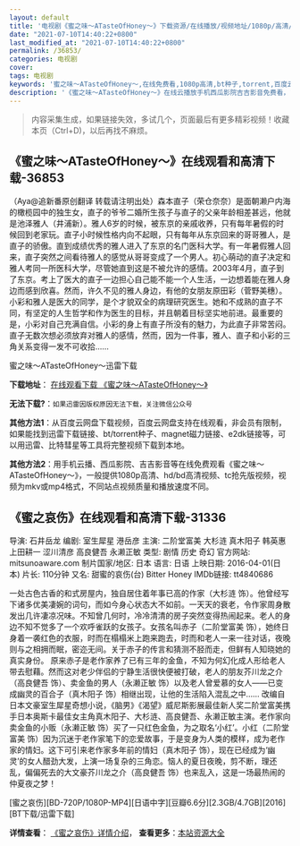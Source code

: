 ```yaml
---
layout: default
title: '电视剧《蜜之味～ATasteOfHoney～》下载资源/在线播放/视频地址/1080p/高清/蓝光'
date: "2021-07-10T14:40:22+0800"
last_modified_at: "2021-07-10T14:40:22+0800"
permalink: /36853/
categories: 电视剧
cover:
tags: 电视剧
keywords: '蜜之味～ATasteOfHoney～,在线免费看,1080p高清,bt种子,torrent,百度云盘,magnet,磁力链,迅雷下载资源'
description: '《蜜之味～ATasteOfHoney～》在线云播放手机西瓜影院吉吉影音免费看，1080p高清bd/hd未删减完整版和tc抢先枪版，mkv/mp4格式，附带bt/torrent种子、magnet/磁力链、百度云盘、网盘资源迅雷下载链接'
---
```


>内容采集生成，如果链接失效，多试几个，页面最后有更多精彩视频！收藏本页（Ctrl+D)，以后再找不麻烦。


## 《蜜之味～ATasteOfHoney～》在线观看和高清下载-36853

（Aya@追新番原创翻译 转载请注明出处）森本直子（荣仓奈奈）是面朝濑户内海的橄榄园中的独生女，直子的爷爷二婚所生孩子与直子的父亲年龄相差甚远，他就是池泽雅人（井浦新）。雅人6岁的时候，被东京的亲戚收养，只有每年暑假的时候回到老家玩。直子小时候性格内向不起眼，只有每年从东京回来的哥哥雅人，是直子的骄傲。直到成绩优秀的雅人进入了东京的名门医科大学。有一年暑假雅人回来，直子突然之间看待雅人的感觉从哥哥变成了一个男人。初心萌动的直子决定和雅人考同一所医科大学，尽管她直到这是不被允许的感情。2003年4月，直子到了东京。考上了医大的直子一边担心自己能不能一个人生活，一边想着能在雅人身边而感到欣喜。然而，许久不见的雅人身边，有他的女朋友原田彩（菅野美穗）。小彩和雅人是医大的同学，是个才貌双全的病理研究医生。她和不成熟的直子不同，有坚定的人生哲学和作为医生的目标，并且朝着目标坚实地前进。最重要的是，小彩对自己充满自信。小彩的身上有直子所没有的魅力，为此直子非常苦闷。直子无数次想必须放弃对雅人的感情，然而，因为一件事，雅人、直子和小彩的三角关系变得一发不可收拾……


蜜之味～ATasteOfHoney～迅雷下载

**下载地址**： [在线观看下载 《蜜之味～ATasteOfHoney～》](https://www.993dy.com//vod-detail-id-34045.html) 


**无法下载?**：`如果迅雷因版权原因无法下载，关注微信公众号 `

**其他方法1**：从百度云网盘下载视频，百度云网盘支持在线观看，非会员有限制，如果能找到迅雷下载链接、bt/torrent种子、magnet磁力链接、e2dk链接等，可以用迅雷、比特彗星等工具将完整视频下载到本地。

**其他方法2**：用手机云播、西瓜影院、吉吉影音等在线免费观看《蜜之味～ATasteOfHoney～》，一般提供1080p高清、hd/bd高清视频、tc抢先版视频，视频为mkv或mp4格式，不同站点视频质量和播放速度不同。


## 《蜜之哀伤》在线观看和高清下载-31336

导演: 石井岳龙 编剧: 室生犀星 港岳彦 主演: 二阶堂富美 大杉涟 真木阳子 韩英惠 上田耕一 涩川清彦 高良健吾 永濑正敏 类型: 剧情 历史 奇幻 官方网站: mitsunoaware.com 制片国家/地区: 日本 语言: 日语 上映日期: 2016-04-01(日本) 片长: 110分钟 又名: 甜蜜的哀伤(台) Bitter Honey IMDb链接: tt4840686

一处古色古香的和式房屋内，独自居住着年事已高的作家（大杉涟 饰）。他曾经写下诸多优美凄婉的词句，而如今身心状态大不如前。一天天的衰老，令作家周身散发出几许凄凉况味。不知曾几何时，冷冷清清的房子突然变得热闹起来。老人的身边不知不觉多了一个欢呼雀跃的女孩子。女孩名叫赤子（二阶堂富美 饰），她终日身着一袭红色的衣服，时而在榻榻米上跑来跑去，时而和老人一来一往对话，夜晚则与之相拥而眠，密迩无间。关于赤子的传言和猜测不胫而走，但鲜有人知晓她的真实身份。 原来赤子是老作家养了已有三年的金鱼，不知为何幻化成人形给老人带去慰藉。然而这对老少伴侣的宁静生活很快便被打破，老人的朋友芥川龙之介（高良健吾 饰）、卖金鱼的男人（永濑正敏 饰）以及老人曾爱慕的女人——已变成幽灵的百合子（真木阳子 饰）相继出现，让他的生活陷入混乱之中…… 改编自日本文豪室生犀星奇想小说，《脑男》《渴望》威尼斯影展最佳新人奖二阶堂富美携手日本奥斯卡最佳女主角真木阳子、大杉涟、高良健吾、永濑正敏主演。老作家向卖金鱼的小贩（永濑正敏 饰）买了一只红色金鱼，为之取名‘小红’。小红（二阶堂富美 饰）因为沉迷于老作家笔下的恋爱故事，于是变身为人类的模样，成为老作家的情妇。这下可引来老作家多年前的情妇（真木阳子 饰），现在已经成为‘幽灵’的女人醋劲大发，上演一场复杂的三角恋。恼人的夏日夜晚，剪不断，理还乱，偏偏死去的大文豪芥川龙之介（高良健吾 饰）也来乱入，这是一场最热闹的仲夏夜之梦！


[蜜之哀伤][BD-720P/1080P-MP4][日语中字][豆瓣6.6分][2.3GB/4.7GB][2016][BT下载/迅雷下载]

**详情查看**： [《蜜之哀伤》详情介绍](/movie/31336/)， **查看更多**：[本站资源大全](/movie/t/all/)

